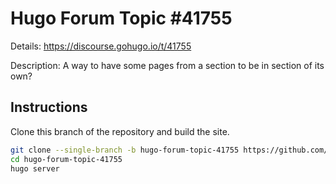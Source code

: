 # Hugo Forum Topic #41755

Details: <https://discourse.gohugo.io/t/41755>

Description: A way to have some pages from a section to be in section of its own?

## Instructions

Clone this branch of the repository and build the site.

```bash
git clone --single-branch -b hugo-forum-topic-41755 https://github.com/jmooring/hugo-testing hugo-forum-topic-41755
cd hugo-forum-topic-41755
hugo server
```
